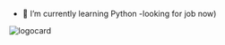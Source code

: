 - 🌱 I’m currently learning Python
-looking for job now)

![logocard](https://user-images.githubusercontent.com/96110531/160748292-e143c623-4c16-4384-aeb7-cdfe45bcd8a0.png)
